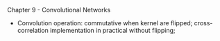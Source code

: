 Chapter 9 - Convolutional Networks
- Convolution operation: commutative when kernel are flipped; cross-correlation implementation in practical without flipping; 
